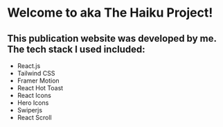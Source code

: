# Welcome to <Haik you> aka The Haiku Project!

## This publication website was developed by me. The tech stack I used included:
- React.js
- Tailwind CSS
- Framer Motion
- React Hot Toast
- React Icons
- Hero Icons
- Swiperjs
- React Scroll
